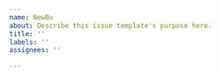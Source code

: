 ```yaml
---
name: NewBu
about: Describe this issue template's purpose here.
title: ''
labels: ''
assignees: ''

---
```



